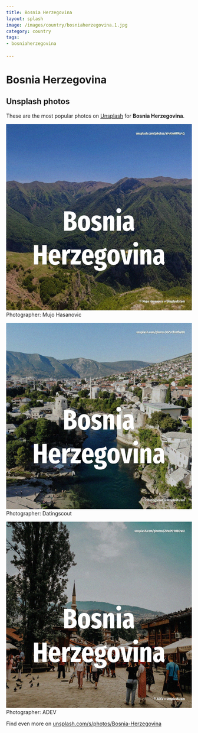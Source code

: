 ```yaml
---
title: Bosnia Herzegovina
layout: splash
image: /images/country/bosniaherzegovina.1.jpg
category: country
tags:
- bosniaherzegovina

---
```

# Bosnia Herzegovina



 
## Unsplash photos
These are the most popular photos on [Unsplash](https://unsplash.com) for **Bosnia Herzegovina**.
 
![Bosnia Herzegovina](/images/country/bosniaherzegovina.1.jpg)
Photographer:  Mujo Hasanovic
 
![Bosnia Herzegovina](/images/country/bosniaherzegovina.2.jpg)
Photographer:  Datingscout
 
![Bosnia Herzegovina](/images/country/bosniaherzegovina.3.jpg)
Photographer:  ADEV
 
Find even more on [unsplash.com/s/photos/Bosnia-Herzegovina](https://unsplash.com/s/photos/Bosnia-Herzegovina)
 
